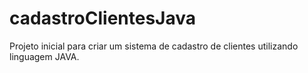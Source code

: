 # cadastroClientesJava

Projeto inicial para criar um sistema de cadastro de clientes utilizando linguagem JAVA.
